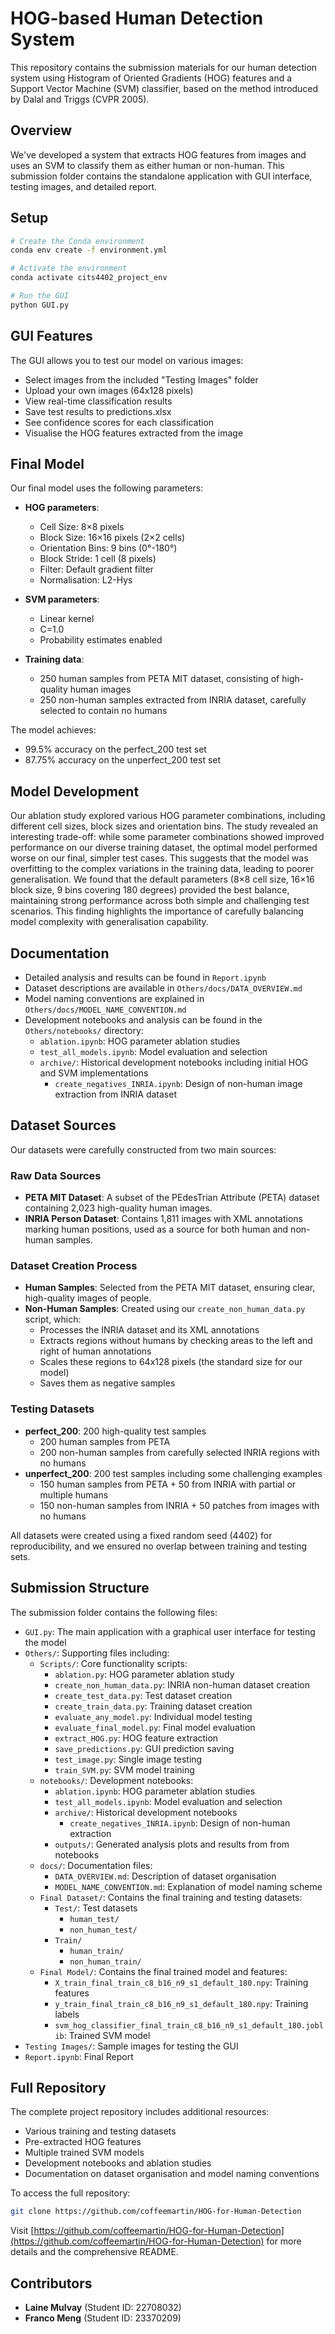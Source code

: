 # HOG-based Human Detection System

This repository contains the submission materials for our human detection system using Histogram of Oriented Gradients (HOG) features and a Support Vector Machine (SVM) classifier, based on the method introduced by Dalal and Triggs (CVPR 2005).

## Overview

We've developed a system that extracts HOG features from images and uses an SVM to classify them as either human or non-human. This submission folder contains the standalone application with GUI interface, testing images, and detailed report.

## Setup

```bash
# Create the Conda environment
conda env create -f environment.yml

# Activate the environment
conda activate cits4402_project_env

# Run the GUI
python GUI.py
```

## GUI Features

The GUI allows you to test our model on various images:
- Select images from the included "Testing Images" folder
- Upload your own images (64x128 pixels)
- View real-time classification results
- Save test results to predictions.xlsx
- See confidence scores for each classification
- Visualise the HOG features extracted from the image

## Final Model

Our final model uses the following parameters:
- **HOG parameters**: 
  - Cell Size: 8×8 pixels
  - Block Size: 16×16 pixels (2×2 cells)
  - Orientation Bins: 9 bins (0°-180°)
  - Block Stride: 1 cell (8 pixels)
  - Filter: Default gradient filter
  - Normalisation: L2-Hys

- **SVM parameters**: 
  - Linear kernel
  - C=1.0
  - Probability estimates enabled

- **Training data**: 
  - 250 human samples from PETA MIT dataset, consisting of high-quality human images
  - 250 non-human samples extracted from INRIA dataset, carefully selected to contain no humans

The model achieves:
- 99.5% accuracy on the perfect_200 test set
- 87.75% accuracy on the unperfect_200 test set

## Model Development

Our ablation study explored various HOG parameter combinations, including different cell sizes, block sizes and orientation bins. The study revealed an interesting trade-off: while some parameter combinations showed improved performance on our diverse training dataset, the optimal model performed worse on our final, simpler test cases. This suggests that the model was overfitting to the complex variations in the training data, leading to poorer generalisation. We found that the default parameters (8×8 cell size, 16×16 block size, 9 bins covering 180 degrees) provided the best balance, maintaining strong performance across both simple and challenging test scenarios. This finding highlights the importance of carefully balancing model complexity with generalisation capability.

## Documentation

- Detailed analysis and results can be found in `Report.ipynb`
- Dataset descriptions are available in `Others/docs/DATA_OVERVIEW.md`
- Model naming conventions are explained in `Others/docs/MODEL_NAME_CONVENTION.md`
- Development notebooks and analysis can be found in the `Others/notebooks/` directory:
  - `ablation.ipynb`: HOG parameter ablation studies
  - `test_all_models.ipynb`: Model evaluation and selection
  - `archive/`: Historical development notebooks including initial HOG and SVM implementations
    - `create_negatives_INRIA.ipynb`: Design of non-human image extraction from INRIA dataset

## Dataset Sources

Our datasets were carefully constructed from two main sources:

### Raw Data Sources
- **PETA MIT Dataset**: A subset of the PEdesTrian Attribute (PETA) dataset containing 2,023 high-quality human images.
- **INRIA Person Dataset**: Contains 1,811 images with XML annotations marking human positions, used as a source for both human and non-human samples.

### Dataset Creation Process
- **Human Samples**: Selected from the PETA MIT dataset, ensuring clear, high-quality images of people.
- **Non-Human Samples**: Created using our `create_non_human_data.py` script, which:
  - Processes the INRIA dataset and its XML annotations
  - Extracts regions without humans by checking areas to the left and right of human annotations
  - Scales these regions to 64x128 pixels (the standard size for our model)
  - Saves them as negative samples

### Testing Datasets
- **perfect_200**: 200 high-quality test samples
  - 200 human samples from PETA
  - 200 non-human samples from carefully selected INRIA regions with no humans
- **unperfect_200**: 200 test samples including some challenging examples
  - 150 human samples from PETA + 50 from INRIA with partial or multiple humans
  - 150 non-human samples from INRIA + 50 patches from images with no humans

All datasets were created using a fixed random seed (4402) for reproducibility, and we ensured no overlap between training and testing sets.

## Submission Structure

The submission folder contains the following files:
- `GUI.py`: The main application with a graphical user interface for testing the model
- `Others/`: Supporting files including:
  - `Scripts/`: Core functionality scripts:
    - `ablation.py`: HOG parameter ablation study
    - `create_non_human_data.py`: INRIA non-human dataset creation
    - `create_test_data.py`: Test dataset creation
    - `create_train_data.py`: Training dataset creation
    - `evaluate_any_model.py`: Individual model testing
    - `evaluate_final_model.py`: Final model evaluation
    - `extract_HOG.py`: HOG feature extraction
    - `save_predictions.py`: GUI prediction saving
    - `test_image.py`: Single image testing
    - `train_SVM.py`: SVM model training
  - `notebooks/`: Development notebooks:
    - `ablation.ipynb`: HOG parameter ablation studies
    - `test_all_models.ipynb`: Model evaluation and selection
    - `archive/`: Historical development notebooks
      - `create_negatives_INRIA.ipynb`: Design of non-human extraction
    - `outputs/`: Generated analysis plots and results from from notebooks
  - `docs/`: Documentation files:
    - `DATA_OVERVIEW.md`: Description of dataset organisation
    - `MODEL_NAME_CONVENTION.md`: Explanation of model naming scheme
  - `Final Dataset/`: Contains the final training and testing datasets:
    - `Test/`: Test datasets
      - `human_test/`
      - `non_human_test/`
    - `Train/`
      - `human_train/`
      - `non_human_train/`
  - `Final Model/`: Contains the final trained model and features:
    - `X_train_final_train_c8_b16_n9_s1_default_180.npy`: Training features
    - `y_train_final_train_c8_b16_n9_s1_default_180.npy`: Training labels
    - `svm_hog_classifier_final_train_c8_b16_n9_s1_default_180.joblib`: Trained SVM model
- `Testing Images/`: Sample images for testing the GUI
- `Report.ipynb`: Final Report


## Full Repository

The complete project repository includes additional resources:
- Various training and testing datasets
- Pre-extracted HOG features
- Multiple trained SVM models
- Development notebooks and ablation studies
- Documentation on dataset organisation and model naming conventions

To access the full repository:
```bash
git clone https://github.com/coffeemartin/HOG-for-Human-Detection
```

Visit [https://github.com/coffeemartin/HOG-for-Human-Detection](https://github.com/coffeemartin/HOG-for-Human-Detection) for more details and the comprehensive README.

## Contributors

- **Laine Mulvay** (Student ID: 22708032)
- **Franco Meng** (Student ID: 23370209)